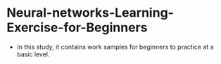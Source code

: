 # Neural-networks-Learning-Exercise-for-Beginners

- In this study, it contains work samples for beginners to practice at a basic level.
